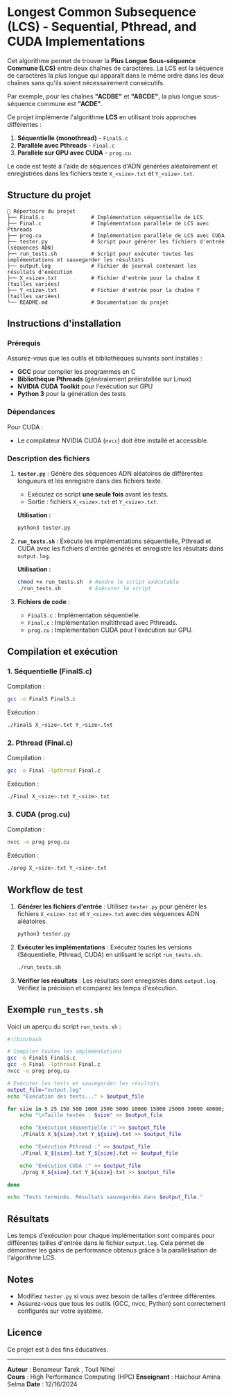# Longest Common Subsequence (LCS) - Sequential, Pthread, and CUDA Implementations

Cet algorithme permet de trouver la **Plus Longue Sous-séquence Commune (LCS)** entre deux chaînes de caractères. La LCS est la séquence de caractères la plus longue qui apparaît dans le même ordre dans les deux chaînes sans qu'ils soient nécessairement consécutifs. 

Par exemple, pour les chaînes **"ACDBE"** et **"ABCDE"**, la plus longue sous-séquence commune est **"ACDE"**.

Ce projet implémente l'algorithme **LCS** en utilisant trois approches différentes :
1. **Séquentielle (monothread)** - `FinalS.c`
2. **Parallèle avec Pthreads** - `Final.c`
3. **Parallèle sur GPU avec CUDA** - `prog.cu`

Le code est testé à l'aide de séquences d'ADN générées aléatoirement et enregistrées dans les fichiers texte `X_<size>.txt` et `Y_<size>.txt`.

## Structure du projet
```
📂 Répertoire du projet
├── FinalS.c               # Implémentation séquentielle de LCS
├── Final.c                # Implémentation parallèle de LCS avec Pthreads
├── prog.cu                # Implémentation parallèle de LCS avec CUDA
├── tester.py              # Script pour générer les fichiers d'entrée (séquences ADN)
├── run_tests.sh           # Script pour exécuter toutes les implémentations et sauvegarder les résultats
├── output.log             # Fichier de journal contenant les résultats d'exécution
├── X_<size>.txt           # Fichier d'entrée pour la chaîne X (tailles variées)
├── Y_<size>.txt           # Fichier d'entrée pour la chaîne Y (tailles variées)
└── README.md              # Documentation du projet
```

## Instructions d'installation

### Prérequis
Assurez-vous que les outils et bibliothèques suivants sont installés :
- **GCC** pour compiler les programmes en C
- **Bibliothèque Pthreads** (généralement préinstallée sur Linux)
- **NVIDIA CUDA Toolkit** pour l'exécution sur GPU
- **Python 3** pour la génération des tests

### Dépendances
Pour CUDA :
- Le compilateur NVIDIA CUDA (`nvcc`) doit être installé et accessible.

### Description des fichiers
1. **`tester.py`** : Génère des séquences ADN aléatoires de différentes longueurs et les enregistre dans des fichiers texte.
   - Exécutez ce script **une seule fois** avant les tests.
   - Sortie : fichiers `X_<size>.txt` et `Y_<size>.txt`.

   **Utilisation :**
   ```bash
   python3 tester.py
   ```

2. **`run_tests.sh`** : Exécute les implémentations séquentielle, Pthread et CUDA avec les fichiers d'entrée générés et enregistre les résultats dans `output.log`.
   
   **Utilisation :**
   ```bash
   chmod +x run_tests.sh  # Rendre le script exécutable
   ./run_tests.sh         # Exécuter le script
   ```

3. **Fichiers de code** :
   - `FinalS.c` : Implémentation séquentielle.
   - `Final.c` : Implémentation multithread avec Pthreads.
   - `prog.cu` : Implémentation CUDA pour l'exécution sur GPU.

## Compilation et exécution

### 1. Séquentielle (FinalS.c)
Compilation :
```bash
gcc -o FinalS FinalS.c
```
Exécution :
```bash
./FinalS X_<size>.txt Y_<size>.txt
```

### 2. Pthread (Final.c)
Compilation :
```bash
gcc -o Final -lpthread Final.c
```
Exécution :
```bash
./Final X_<size>.txt Y_<size>.txt
```

### 3. CUDA (prog.cu)
Compilation :
```bash
nvcc -o prog prog.cu
```
Exécution :
```bash
./prog X_<size>.txt Y_<size>.txt
```

## Workflow de test
1. **Générer les fichiers d'entrée** :
   Utilisez `tester.py` pour générer les fichiers `X_<size>.txt` et `Y_<size>.txt` avec des séquences ADN aléatoires.
   ```bash
   python3 tester.py
   ```

2. **Exécuter les implémentations** :
   Exécutez toutes les versions (Séquentielle, Pthread, CUDA) en utilisant le script `run_tests.sh`.
   ```bash
   ./run_tests.sh
   ```

3. **Vérifier les résultats** :
   Les résultats sont enregistrés dans `output.log`. Vérifiez la précision et comparez les temps d'exécution.

## Exemple `run_tests.sh`
Voici un aperçu du script `run_tests.sh` :
```bash
#!/bin/bash

# Compiler toutes les implémentations
gcc -o FinalS FinalS.c
gcc -o Final -lpthread Final.c
nvcc -o prog prog.cu

# Exécuter les tests et sauvegarder les résultats
output_file="output.log"
echo "Exécution des tests..." > $output_file

for size in 5 25 150 500 1000 2500 5000 10000 15000 25000 30000 40000; do
    echo "\nTaille testée : $size" >> $output_file

    echo "Exécution séquentielle :" >> $output_file
    ./FinalS X_${size}.txt Y_${size}.txt >> $output_file

    echo "Exécution Pthread :" >> $output_file
    ./Final X_${size}.txt Y_${size}.txt >> $output_file

    echo "Exécution CUDA :" >> $output_file
    ./prog X_${size}.txt Y_${size}.txt >> $output_file

done

echo "Tests terminés. Résultats sauvegardés dans $output_file."
```

## Résultats
Les temps d'exécution pour chaque implémentation sont comparés pour différentes tailles d'entrée dans le fichier `output.log`. Cela permet de démontrer les gains de performance obtenus grâce à la parallélisation de l'algorithme LCS.

## Notes
- Modifiez `tester.py` si vous avez besoin de tailles d'entrée différentes.
- Assurez-vous que tous les outils (GCC, nvcc, Python) sont correctement configurés sur votre système.

## Licence
Ce projet est à des fins éducatives.

---
**Auteur** : Benameur Tarek , Touil Nihel  
**Cours** : High Performance Computing (HPC)
**Enseignant** : Haichour Amina Selma
**Date** : 12/16/2024
